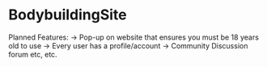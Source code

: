 # BodybuildingSite

Planned Features:
-> Pop-up on website that ensures you must be 18 years old to use
-> Every user has a profile/account
-> Community Discussion forum
etc, etc.
